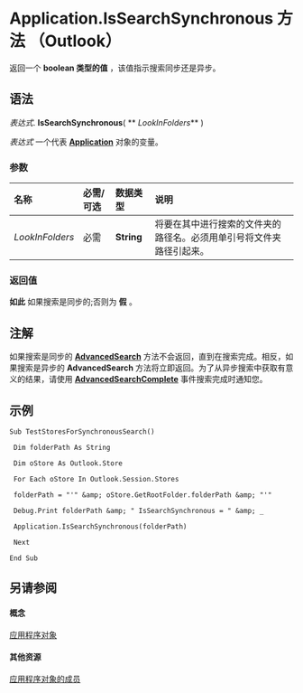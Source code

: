 
# Application.IsSearchSynchronous 方法 （Outlook）

返回一个 **boolean 类型的值** ，该值指示搜索同步还是异步。


## 语法

 _表达式_. **IsSearchSynchronous**( ** _LookInFolders_** )

 _表达式_ 一个代表 **[Application](797003e7-ecd1-eccb-eaaf-32d6ddde8348.md)** 对象的变量。


### 参数



|**名称**|**必需/可选**|**数据类型**|**说明**|
|:-----|:-----|:-----|:-----|
| _LookInFolders_|必需|**String**|将要在其中进行搜索的文件夹的路径名。必须用单引号将文件夹路径引起来。|

### 返回值

 **如此** 如果搜索是同步的;否则为 **假** 。


## 注解

如果搜索是同步的 **[AdvancedSearch](7b433d8b-08b9-dff1-b854-287d76b47a90.md)** 方法不会返回，直到在搜索完成。相反，如果搜索是异步的 **AdvancedSearch** 方法将立即返回。为了从异步搜索中获取有意义的结果，请使用 **[AdvancedSearchComplete](4f33ad44-20a3-62cd-aa1b-db74581ebb3c.md)** 事件搜索完成时通知您。


## 示例




```
Sub TestStoresForSynchronousSearch() 
 
 Dim folderPath As String 
 
 Dim oStore As Outlook.Store 
 
 For Each oStore In Outlook.Session.Stores 
 
 folderPath = "'" &amp; oStore.GetRootFolder.folderPath &amp; "'" 
 
 Debug.Print folderPath &amp; " IsSearchSynchronous = " &amp; _ 
 
 Application.IsSearchSynchronous(folderPath) 
 
 Next 
 
End Sub
```


## 另请参阅


#### 概念


[应用程序对象](797003e7-ecd1-eccb-eaaf-32d6ddde8348.md)
#### 其他资源


[应用程序对象的成员](3519c89c-2353-85ee-7ddc-62e5dd85a8e7.md)